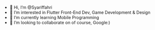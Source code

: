 - 👋 Hi, I’m @Syariffahri
- 👀 I’m interested in Flutter Front-End Dev, Game Development & Design
- 🌱 I’m currently learning Mobile Programming
- 💞️ I’m looking to collaborate on of course, Google:)

<!---
Syariffahri/Syariffahri is a ✨ special ✨ repository because its `README.md` (this file) appears on your GitHub profile.
You can click the Preview link to take a look at your changes.
--->
